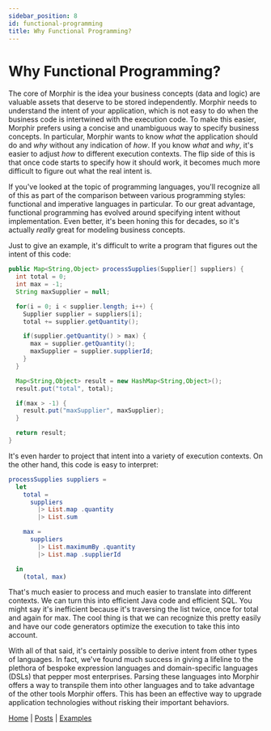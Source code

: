 ```yaml
---
sidebar_position: 8
id: functional-programming
title: Why Functional Programming?
---
```


# Why Functional Programming?

The core of Morphir is the idea your business concepts (data and logic) are valuable assets that deserve to be
stored independently. Morphir needs to understand the intent of your application, which is not easy to do when the
business code is intertwined with the execution code. To make this easier, Morphir prefers using a concise and
unambiguous way to specify business concepts. In particular, Morphir wants to know _what_ the application should do
and _why_ without any indication of _how_. If you know _what_ and _why_, it's easier to adjust _how_ to different
execution contexts. The flip side of this is that once code starts to specify how it should work, it becomes much more
difficult to figure out what the real intent is.

If you've looked at the topic of programming languages, you'll recognize all of this as part of the comparison between
various programming styles: functional and imperative languages in particular. To our great advantage, functional
programming has evolved around specifying intent without implementation. Even better, it's been honing this for decades,
so it's actually _really_ great for modeling business concepts.

Just to give an example, it's difficult to write a program that figures out the intent of this code:

```java
public Map<String,Object> processSupplies(Supplier[] suppliers) {
  int total = 0;
  int max = -1;
  String maxSupplier = null;

  for(i = 0; i < supplier.length; i++) {
    Supplier supplier = suppliers[i];
    total += supplier.getQuantity();

    if(supplier.getQuantity() > max) {
      max = supplier.getQuantity();
      maxSupplier = supplier.supplierId;
    }
  }

  Map<String,Object> result = new HashMap<String,Object>();
  result.put("total", total);

  if(max > -1) {
    result.put("maxSupplier", maxSupplier);
  }

  return result;
}
```

It's even harder to project that intent into a variety of execution contexts. On the other hand, this code is easy to interpret:

```elm
processSupplies suppliers =
  let
    total =
      suppliers
        |> List.map .quantity
        |> List.sum

    max =
      suppliers
        |> List.maximumBy .quantity
        |> List.map .supplierId

  in
    (total, max)
```

That's much easier to process and much easier to translate into different contexts. We can turn this into efficient Java code and efficient SQL. You might say it's inefficient because it's traversing the list twice, once for total and again for max. The cool thing is that we can recognize this pretty easily and have our code generators optimize the execution to take this into account.

With all of that said, it's certainly possible to derive intent from other types of languages. In fact, we've found much success in giving a lifeline to the plethora of bespoke expression languages and domain-specific languages (DSLs) that pepper most enterprises. Parsing these languages into Morphir offers a way to transpile them into other languages and to take advantage of the other tools Morphir offers. This has been an effective way to upgrade application technologies without risking their important behaviors.

[Home](/index) | [Posts](posts) | [Examples](https://github.com/finos/morphir-examples/)
